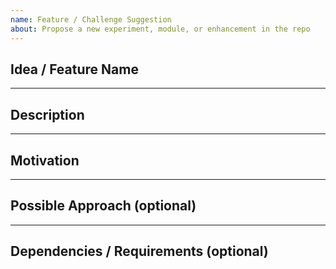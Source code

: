 ```yaml
---
name: Feature / Challenge Suggestion
about: Propose a new experiment, module, or enhancement in the repo
---
```


## Idea / Feature Name
<!-- e.g. Visualization, Parallel Version, GUI interface -->

---

## Description
<!-- What is the idea, what should it do -->

---

## Motivation
<!-- Why this is interesting or useful -->

---

## Possible Approach (optional)
<!-- Your thoughts on how it might be implemented -->

---

## Dependencies / Requirements (optional)
<!-- Any special modules / versions needed -->
